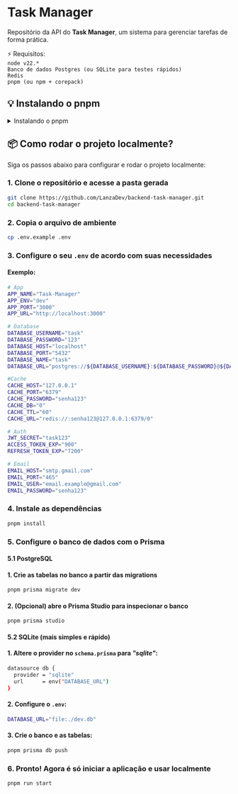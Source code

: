 # Task Manager

Repositório da API do **Task Manager**, um sistema para gerenciar tarefas de forma prática.

⚡ Requisitos:<br>
`node v22.*`<br>
`Banco de dados Postgres (ou SQLite para testes rápidos)`<br>
`Redis`<br>
`pnpm (ou npm + corepack)`

## 💡 Instalando o pnpm

<details>
  <summary>Instalando o pnpm</summary>

  Caso não tenha o gerenciador de pacotes [pnpm](https://pnpm.io/pt) instalado, recomendo que instale:

  Instalação global:
  ```bash
  npm install -g pnpm
  ```
  ou usando o corepack (não instala globalmente):
  ```bash
  corepack enable
  corepack prepare pnpm@latest --activate
  ```

</details>



## 📦 Como rodar o projeto localmente?

Siga os passos abaixo para configurar e rodar o projeto localmente:

### 1. Clone o repositório e acesse a pasta gerada

```bash
git clone https://github.com/LanzaDev/backend-task-manager.git
cd backend-task-manager
```

### 2. Copia o arquivo de ambiente

```bash
cp .env.example .env
```

### 3. Configure o seu `.env` de acordo com suas necessidades

#### Exemplo:

```bash
# App
APP_NAME="Task-Manager"
APP_ENV="dev"
APP_PORT="3000"
APP_URL="http://localhost:3000"

# Database
DATABASE_USERNAME="task"
DATABASE_PASSWORD="123"
DATABASE_HOST="localhost"
DATABASE_PORT="5432"
DATABASE_NAME="task"
DATABASE_URL="postgres://${DATABASE_USERNAME}:${DATABASE_PASSWORD}@${DATABASE_HOST}:${DATABASE_PORT}/${DATABASE_NAME}"

#Cache
CACHE_HOST="127.0.0.1"
CACHE_PORT="6379"
CACHE_PASSWORD="senha123"
CACHE_DB="0"
CACHE_TTL="60"
CACHE_URL="redis://:senha123@127.0.0.1:6379/0"

# Auth
JWT_SECRET="task123"
ACCESS_TOKEN_EXP="900"
REFRESH_TOKEN_EXP="7200"

# Email
EMAIL_HOST="smtp.gmail.com"
EMAIL_PORT="465"
EMAIL_USER="email.example@gmail.com"
EMAIL_PASSWORD="senha123"

```
### 4. Instale as dependências

```bash
pnpm install
```

### 5. Configure o banco de dados com o Prisma

#### 5.1 PostgreSQL

#### 1. Crie as tabelas no banco a partir das migrations
```bash
pnpm prisma migrate dev
```

#### 2. (Opcional) abre o Prisma Studio para inspecionar o banco
```bash
pnpm prisma studio
```

#### 5.2 SQLite (mais simples e rápido)

#### 1. Altere o provider no `schema.prisma` para *"sqlite"*:
```bash
datasource db {
  provider = "sqlite"
  url      = env("DATABASE_URL")
}
```

#### 2. Configure o `.env`:
```bash
DATABASE_URL="file:./dev.db"
```

#### 3. Crie o banco e as tabelas:
```bash
pnpm prisma db push
```

### 6. Pronto! Agora é só iniciar a aplicação e usar localmente

```bash
pnpm run start
```
